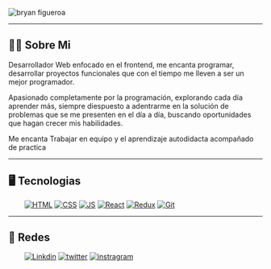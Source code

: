 ![bryan figueroa](https://user-images.githubusercontent.com/98832757/199359963-7782e969-c235-4001-8001-9d99b30aa7cf.png)

---
## 🙋‍♂️ Sobre Mi

Desarrollador Web enfocado en el frontend, me encanta programar, desarrollar proyectos 
funcionales que con el tiempo me lleven a ser un mejor programador.

Apasionado completamente por la programación, explorando cada día aprender más, 
siempre diespuesto a adentrarme en la solución de problemas que se me presenten
en el día a día, buscando oportunidades que hagan crecer mis habilidades.

Me encanta Trabajar en equipo y el aprendizaje autodidacta acompañado de practica

---
## 🖥️ Tecnologias

<div>
  &nbsp;&nbsp;&nbsp;&nbsp;&nbsp;&nbsp;&nbsp;
  <a href="#"><img  alt="HTML" src="https://img.shields.io/badge/HTML-E34F26?style=for-the-badge&logo=html5&logoColor=eee"/></a>
  <a href="#"><img  alt="CSS" src="https://img.shields.io/badge/CSS-1572B6?style=for-the-badge&logo=css3"/></a>
  <a href="#"><img  alt="JS" src="https://img.shields.io/badge/javascript-F7DF1E?style=for-the-badge&logo=javascript&logoColor=101010"/></a>
  <a href="#"><img  alt="React" src="https://img.shields.io/static/v1?label=&message=REACT&color=202020&style=for-the-badge&logo=react"/></a>
  <a href="#"><img  alt="Redux" src="https://img.shields.io/badge/Redux-764ABC?style=for-the-badge&logo=redux"/></a>
  <a href="#"><img  alt="Git" src="https://img.shields.io/badge/Git-101010?style=for-the-badge&logo=git"/></a>
 
</div>

---

## 👥 Redes

<div>
  &nbsp;&nbsp;&nbsp;&nbsp;&nbsp;&nbsp;&nbsp;
  <a href="https://www.linkedin.com/in/bryan-ismael-figueroa-quiroz-15701a228/"><img  alt="Linkdin" src="https://img.shields.io/badge/linkedin-0A66C2?style=for-the-badge&logo=linkedin&logoColor=eee"/></a>
  <a href="https://twitter.com/braico_m"><img  alt="twitter" src="https://img.shields.io/badge/twitter-1DA1F2?style=for-the-badge&logo=twitter&logoColor=white"/></a>
  <a href="#"><img  alt="instragram" src="https://img.shields.io/badge/instagram-E4405F?style=for-the-badge&logo=instagram&logoColor=white"/></a>

 
</div>
